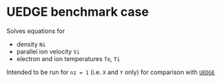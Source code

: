 UEDGE benchmark case
====================

Solves equations for
* density `Ni`
* parallel ion velocity `Vi`
* electron and ion temperatures `Te`, `Ti`

Intended to be run for `nz = 1` (i.e. `X` and `Y` only) for comparison with
[`UEDGE`](https://github.com/LLNL/UEDGE)
